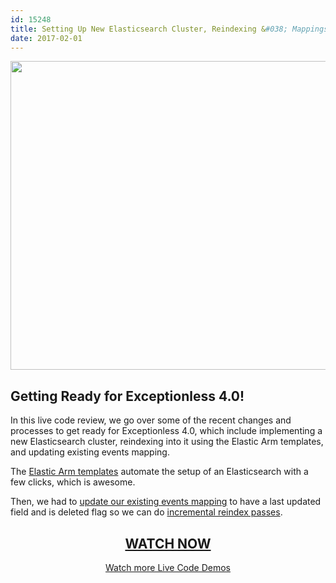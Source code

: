 ```yaml
---
id: 15248
title: Setting Up New Elasticsearch Cluster, Reindexing &#038; Mappings - Live Code Demo
date: 2017-02-01
---
```

[<img loading="lazy" class="aligncenter size-large wp-image-15250" src="/assets/img/news/170116-live-code-demo-1024x538.jpg" alt="" width="940" height="494" data-id="15250" srcset="/assets/170116-live-code-demo-1024x538.jpg 1024w, /assets/170116-live-code-demo-300x158.jpg 300w, /assets/170116-live-code-demo-768x403.jpg 768w, /assets/170116-live-code-demo.jpg 1200w" sizes="(max-width: 940px) 100vw, 940px" />](https://www.liveedu.tv/niemyjski/videos/k4JO7-exceptionless-weekly-demo-1-16-17)

## Getting Ready for Exceptionless 4.0!

<!--more-->

In this live code review, we go over some of the recent changes and processes to get ready for Exceptionless 4.0, which include implementing a new Elasticsearch cluster, reindexing into it using the Elastic Arm templates, and updating existing events mapping.

The <a href="https://github.com/elastic/azure-marketplace" target="_blank">Elastic Arm templates</a> automate the setup of an Elasticsearch with a few clicks, which is awesome.

Then, we had to <a href="https://www.elastic.co/guide/en/elasticsearch/reference/1.7/indices-put-mapping.html" target="_blank">update our existing events mapping</a> to have a last updated field and is deleted flag so we can do <a href="https://www.elastic.co/guide/en/elasticsearch/reference/5.1/docs-reindex.html" target="_blank">incremental reindex passes</a>.

<h2 style="text-align: center;">
  <a href="https://www.liveedu.tv/niemyjski/videos/k4JO7-exceptionless-weekly-demo-1-16-17">WATCH NOW</a>
</h2>

<p style="text-align: center;">
  <a href="/category/live-coding/">Watch more Live Code Demos</a>
</p>
